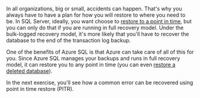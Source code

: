 In all organizations, big or small, accidents can happen. That's why you always have to have a plan for how you will restore to where you need to be. In SQL Server, ideally, you want choose to [restore to a point in time](https://docs.microsoft.com/sql/relational-databases/backup-restore/restore-a-sql-server-database-to-a-point-in-time-full-recovery-model?view=sql-server-ver15), but you can only do that if you are running in full recovery model. Under the bulk-logged recovery model, it's more likely that you'll have to recover the database to the end of the transaction log backup.

One of the benefits of Azure SQL is that Azure can take care of all of this for you. Since Azure SQL manages your backups and runs in full recovery model, it can restore you to any point in time (you can even [restore a deleted database](https://docs.microsoft.com/azure/sql-database/sql-database-recovery-using-backups#deleted-database-restore)). 

In the next exercise, you'll see how a common error can be recovered using point in time restore (PITR).